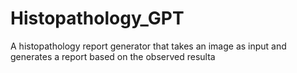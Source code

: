 # Histopathology_GPT
A histopathology report generator that takes an image as input and generates a report based on the observed resulta
